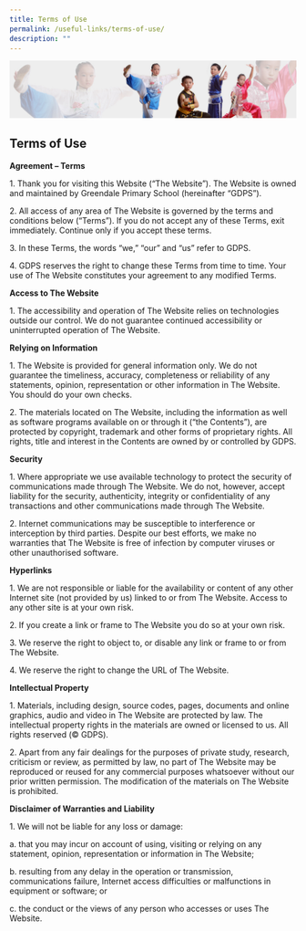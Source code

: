 ```yaml
---
title: Terms of Use
permalink: /useful-links/terms-of-use/
description: ""
---
```

![](/images/About%20Us/subbanner3.jpg)

## **Terms of Use**


**Agreement – Terms**

1\. Thank you for visiting this Website (“The Website”). The Website is owned and maintained by Greendale Primary School (hereinafter “GDPS”).

2\. All access of any area of The Website is governed by the terms and conditions below (“Terms”). If you do not accept any of these Terms, exit immediately. Continue only if you accept these terms.

3\. In these Terms, the words “we,” “our” and “us” refer to GDPS.

4\. GDPS reserves the right to change these Terms from time to time. Your use of The Website constitutes your agreement to any modified Terms.

  

**Access to The Website**

1\. The accessibility and operation of The Website relies on technologies outside our control. We do not guarantee continued accessibility or uninterrupted operation of The Website.

  

**Relying on Information**

1\. The Website is provided for general information only. We do not guarantee the timeliness, accuracy, completeness or reliability of any statements, opinion, representation or other information in The Website. You should do your own checks.

2\. The materials located on The Website, including the information as well as software programs available on or through it (“the Contents”), are protected by copyright, trademark and other forms of proprietary rights. All rights, title and interest in the Contents are owned by or controlled by GDPS.

  

**Security**

1\. Where appropriate we use available technology to protect the security of communications made through The Website. We do not, however, accept liability for the security, authenticity, integrity or confidentiality of any transactions and other communications made through The Website.

2\. Internet communications may be susceptible to interference or interception by third parties. Despite our best efforts, we make no warranties that The Website is free of infection by computer viruses or other unauthorised software.

  

**Hyperlinks**

1\. We are not responsible or liable for the availability or content of any other Internet site (not provided by us) linked to or from The Website. Access to any other site is at your own risk.

2\. If you create a link or frame to The Website you do so at your own risk.

3\. We reserve the right to object to, or disable any link or frame to or from The Website.

4\. We reserve the right to change the URL of The Website.

  

**Intellectual Property**

1\. Materials, including design, source codes, pages, documents and online graphics, audio and video in The Website are protected by law. The intellectual property rights in the materials are owned or licensed to us. All rights reserved (© GDPS).

2\. Apart from any fair dealings for the purposes of private study, research, criticism or review, as permitted by law, no part of The Website may be reproduced or reused for any commercial purposes whatsoever without our prior written permission. The modification of the materials on The Website is prohibited.

  

**Disclaimer of Warranties and Liability**

1\. We will not be liable for any loss or damage:

a. that you may incur on account of using, visiting or relying on any statement, opinion, representation or information in The Website;

b. resulting from any delay in the operation or transmission, communications failure, Internet access difficulties or malfunctions in equipment or software; or

c. the conduct or the views of any person who accesses or uses The Website.